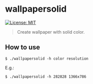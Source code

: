 # wallpapersolid

[![License: MIT](https://img.shields.io/badge/License-MIT-yellow.svg)](https://opensource.org/licenses/MIT)

> Create wallpaper with solid color.

## How to use

`$ ./wallpapersolid -h color resolution`

E.g.:

`$ ./wallpapersolid -h 282828 1366x786`
